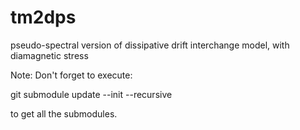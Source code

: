 # tm2dps
pseudo-spectral version of dissipative drift interchange model, with diamagnetic stress

Note: Don't forget to execute:

git submodule update --init --recursive

to get all the submodules.
